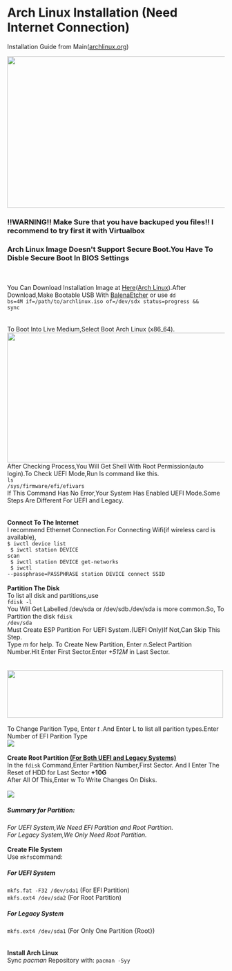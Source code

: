 <h1>Arch Linux Installation (Need Internet Connection)</h1>
<p>Installation Guide from Main(<a href="https://wiki.archlinux.org/index.php/installation_guide">archlinux.org</a>)</p>

<img src="https://user-images.githubusercontent.com/66734606/111743490-2cafa280-88b8-11eb-8582-a369ca47909c.png" width="700px" height="350px">

<b><h3>!!WARNING!! Make Sure that you have backuped you files!! I recommend to try first it with Virtualbox</h3></b>
<b><h3>Arch Linux Image Doesn't Support Secure Boot.You Have To Disble Secure Boot In BIOS Settings</h3></b>
<br><br>
You Can Download Installation Image at <a href="https://archlinux.org/download/">Here</a>(<a href="https://archlinux.org/download/">Arch Linux</a>).After Download,Make Bootable USB With <a href="https://www.balena.io/etcher/">BalenaEtcher</a> or use <code>dd bs=4M if=/path/to/archlinux.iso of=/dev/sdx status=progress && sync</code>
<br><br><br>
To Boot Into Live Medium,Select Boot Arch Linux (x86_64).<br>
<img src="https://user-images.githubusercontent.com/66734606/111743715-81531d80-88b8-11eb-8c42-f4cdcd67cd13.jpg" width="600px" height="300px">
<br>
After Checking Process,You Will Get Shell With Root Permission(auto login).To Check UEFI Mode,Run ls command like this.<br>
<code>ls /sys/firmware/efi/efivars</code><br>
If This Command Has No Error,Your System Has Enabled UEFI Mode.Some Steps Are Different For UEFI and Legacy.<br>
<br><br>
<b>Connect To The Internet</b><br>
I recommend Ethernet Connection.For Connecting Wifi(if wireless card is available),<br>
<code>$ iwctl device list<br>
$ iwctl station DEVICE scan<br>
$ iwctl station DEVICE get-networks<br>
$ iwctl --passphrase=PASSPHRASE station DEVICE connect SSID</code>
<br><br>
<b>Partition The Disk</b><br>
To list all disk and partitions,use <br>
<code>fdisk -l</code><br>
You Will Get Labelled /dev/sda or /dev/sdb./dev/sda is more common.So, To Partition the disk
<code>fdisk /dev/sda</code><br>
Must Create ESP Partition For UEFI System.(UEFI Only)If Not,Can Skip This Step.<br>
Type <i>m</i> for help.
To Create New Partition, Enter <i>n</i>.Select Partition Number.Hit Enter First Sector.Enter <i>+512M</i> in Last Sector.<br>
<br><br>
<img src="https://user-images.githubusercontent.com/66734606/111743780-9465ed80-88b8-11eb-9510-70c7cfe14f68.png" width="500px" height="110px">
<br><br>
To Change Parition Type, Enter <i>t</i> .And Enter L to list all parition types.Enter Number of EFI Parition Type<br>
<img src="https://user-images.githubusercontent.com/66734606/111743824-a34ca000-88b8-11eb-8125-43ffeb3a851f.jpg">
<br><br>
<b>Create Root Partition <u>(For Both UEFI and Legacy Systems)</u></b><br>
In the <code>fdisk</code> Command,Enter Partition Number,First Sector.
And I Enter The Reset of HDD for Last Sector <b>+10G</b><br>
After All Of This,Enter w To Write Changes On Disks.
<br><br>
<img src="https://user-images.githubusercontent.com/66734606/111743859-b0698f00-88b8-11eb-9d8e-bcdb9227475c.jpg">
<br>
<i><h5>Summary for Partition:</h5>For UEFI System,We Need EFI Partition and Root Partition.<br>For Legacy System,We Only Need Root Partition.</i>
<br><br>
<b>Create File System</b><br>
Use <code>mkfs</code>command:<br>
<h5>For UEFI System</h5>
<code>mkfs.fat -F32 /dev/sda1</code> (For EFI Partition)<br>
<code>mkfs.ext4 /dev/sda2</code> (For Root Partition)
<br>
<h5>For Legacy System</h5>
<code>mkfs.ext4 /dev/sda1</code> (For Only One Partition {Root})<br>
<br><br>
<b>Install Arch Linux</b><br>
Sync <i>pacman</i> Repository with:
<code>pacman -Syy</code>
